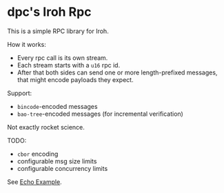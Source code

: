 # dpc's Iroh Rpc

This is a simple RPC library for Iroh.

How it works:

* Every rpc call is its own stream.
* Each stream starts with a `u16` rpc id.
* After that both sides can send one or more length-prefixed messages,
  that might encode payloads they expect.

Support:

* `bincode`-encoded messages
* `bao-tree`-encoded messages (for incremental verification)

Not exactly rocket science.

TODO:

* `cbor` encoding
* configurable msg size limits
* configurable concurrency limits

See [Echo Example](./examples/echo.rs).
